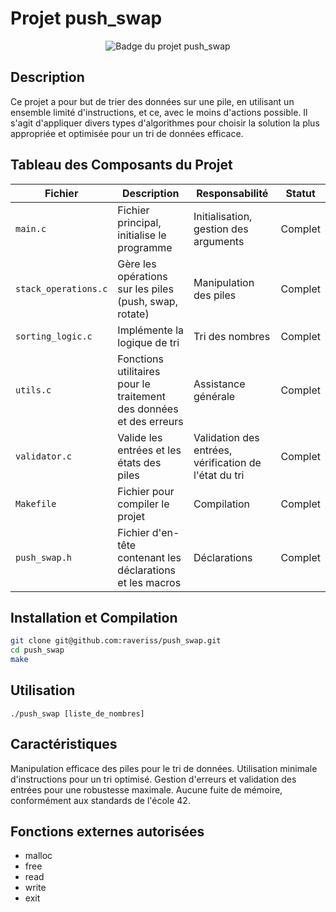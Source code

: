 # Projet push_swap

<div align="center">
  <img src="https://github.com/ayogun/42-project-badges/blob/main/badges/push_swapm.png?raw=true" alt="Badge du projet push_swap">
</div>

## Description

Ce projet a pour but de trier des données sur une pile, en utilisant un ensemble limité d'instructions, et ce, avec le moins d'actions possible. Il s'agit d'appliquer divers types d'algorithmes pour choisir la solution la plus appropriée et optimisée pour un tri de données efficace.

## Tableau des Composants du Projet

| Fichier            | Description                                                               | Responsabilité                                         | Statut   |
|--------------------|---------------------------------------------------------------------------|--------------------------------------------------------|----------|
| `main.c`           | Fichier principal, initialise le programme                                | Initialisation, gestion des arguments                  | Complet  |
| `stack_operations.c`| Gère les opérations sur les piles (push, swap, rotate)                    | Manipulation des piles                                 | Complet  |
| `sorting_logic.c`  | Implémente la logique de tri                                              | Tri des nombres                                        | Complet  |
| `utils.c`          | Fonctions utilitaires pour le traitement des données et des erreurs       | Assistance générale                                    | Complet  |
| `validator.c`      | Valide les entrées et les états des piles                                 | Validation des entrées, vérification de l'état du tri | Complet  |
| `Makefile`         | Fichier pour compiler le projet                                           | Compilation                                            | Complet  |
| `push_swap.h`      | Fichier d'en-tête contenant les déclarations et les macros                | Déclarations                                           | Complet  |

## Installation et Compilation

```bash
git clone git@github.com:raveriss/push_swap.git
cd push_swap
make
```

## Utilisation
```
./push_swap [liste_de_nombres]
```

## Caractéristiques
Manipulation efficace des piles pour le tri de données.
Utilisation minimale d'instructions pour un tri optimisé.
Gestion d'erreurs et validation des entrées pour une robustesse maximale.
Aucune fuite de mémoire, conformément aux standards de l'école 42.

## Fonctions externes autorisées
- malloc
- free
- read
- write
- exit
